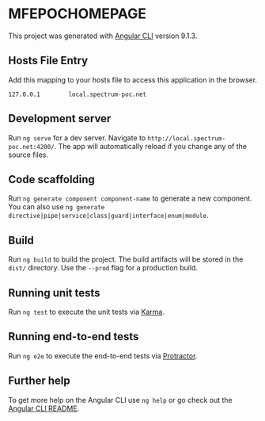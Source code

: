 # MFEPOCHOMEPAGE

This project was generated with [Angular CLI](https://github.com/angular/angular-cli) version 9.1.3.

## Hosts File Entry

Add this mapping to your hosts file to access this application in the browser.

`127.0.0.1        local.spectrum-poc.net`

## Development server

Run `ng serve` for a dev server. Navigate to `http://local.spectrum-poc.net:4200/`. The app will automatically reload if you change any of the source files.

## Code scaffolding

Run `ng generate component component-name` to generate a new component. You can also use `ng generate directive|pipe|service|class|guard|interface|enum|module`.

## Build

Run `ng build` to build the project. The build artifacts will be stored in the `dist/` directory. Use the `--prod` flag for a production build.

## Running unit tests

Run `ng test` to execute the unit tests via [Karma](https://karma-runner.github.io).

## Running end-to-end tests

Run `ng e2e` to execute the end-to-end tests via [Protractor](http://www.protractortest.org/).

## Further help

To get more help on the Angular CLI use `ng help` or go check out the [Angular CLI README](https://github.com/angular/angular-cli/blob/master/README.md).
